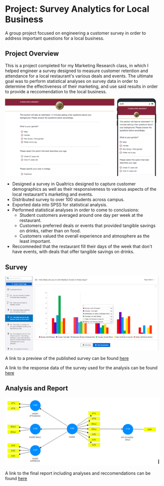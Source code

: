 # Project: Survey Analytics for Local Business
A group project focused on engineering a customer survey in order to address important questions for a local business.
## Project Overview
This is a project completed for my Marketing Research class, in which I helped engineer a survey designed to measure customer retention and attendance for a local restaurant's various deals and events. The ultimate goal was to perform statistical analyses on survey data in order to determine the effectiveness of their marketing, and use said results in order to provide a reccomendation to the local business.

![Alt Text](https://github.com/pcm19b/Project-Survey-Analytics/blob/62b2196aea753a7b90bde4d15a923fdcca107c9c/Screen%20Shot%202023-08-13%20at%2010.09.47%20AM.png)

* Designed a survey in Qualtrics designed to capture customer demographics as well as their responsiveness to various aspects of the local restaurant's marketing and events.
* Distributed survey to over 100 students across campus.
* Exported data into SPSS for statistical analysis.
* Performed statistical analyses in order to come to conclusions:
  * Student customers averaged around one day per week at the restaurant.
  * Customers preferred deals or events that provided tangible savings on drinks, rather than on food.
  * Customers valued the overall experience and atmosphere as the least important.
* Reccomneded that the restaurant fill their days of the week that don't have events, with deals that offer tangible savings on drinks.

## Survey

![Alt Text](https://github.com/pcm19b/Project-Survey-Analytics/blob/62b2196aea753a7b90bde4d15a923fdcca107c9c/Screen%20Shot%202023-08-13%20at%2010.10.15%20AM.png)

A link to a preview of the published survey can be found [here](https://fsu.yul1.qualtrics.com/jfe/preview/previewId/4722b649-5bbc-4d56-bd0c-f7f3b483525e/SV_b9nJh2FZImkzTLw?Q_CHL=preview&Q_SurveyVersionID=current)

A link to the response data of the survey used for the analysis can be found [here](https://github.com/pcm19b/Project-Survey-Analytics/blob/7a86967523f02d6b71adee755c2a2d345462df76/Default%20Report.pdf)

## Analysis and Report

![Alt Text](https://github.com/pcm19b/Project-Survey-Analytics/blob/21514a9ab1574cd2377521a414108d1fb9d8080c/Screen%20Shot%202023-08-13%20at%202.37.38%20PM.png)

A link to the final report including analyses and reccomendations can be found [here](https://github.com/pcm19b/Project-Survey-Analytics/blob/19bc9d2141cb17c29774c8ee247b98123bd689ca/Survey%20Analysis%20and%20Report.pdf)
